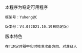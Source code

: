 本程序为稳定可用程序

    框架号：Yuheng@C
    
    版本号：V4.0(2021.10.19日稳定版)
    
版本特色

    在TIM定时器中实时校准攻击方向，对准敌人
